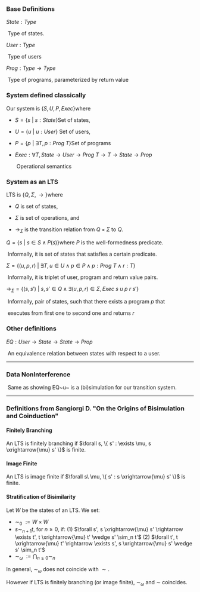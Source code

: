 ### Base Definitions

$State : Type$ 

​	Type of states.

$User : Type$ 

​	Type of users 

$Prog: Type \rightarrow Type$ 

​	Type of programs, parameterized by return value



### System defined classically

Our system is $\{ S, U, P, Exec\}​$ where

* $S = \{s \ | \ s:State\}​$ 	Set of states,

* $U = \{u \ | \ u:User\}$ 		Set of users,

* $P = \{p\ |\ \exists T, p : Prog\ T \}​$	Set of programs

* $Exec : \forall T, State \rightarrow User \rightarrow Prog\ T \rightarrow  T \rightarrow  State \rightarrow Prop​$

  ​	Operational semantics



### System as an LTS

LTS is $\{Q, \Sigma, \rightarrow\}​$ where 

* $Q​$ is set of states, 

* $\Sigma​$ is set of operations, and 

* $\rightarrow_{\Sigma}​$ is the transition relation from $Q \times \Sigma​$ to $Q​$.

  

$Q = \{ s\ |\ s \in S \wedge P(s) \}​$ where $P​$ is the well-formedness predicate.

​	Informally, it is set of states that satisfies a certain predicate. 



$\Sigma = \{ (u, p, r)\ |\  \exists T, u \in U \wedge p \in P \wedge p : Prog\ T \wedge r : T\}​$

​	Informally, it is triplet of user, program and return value pairs.



$\rightarrow_{\Sigma} = \{ (s, s')\ |\ s, s' \in Q \wedge \exists (u, p, r) \in \Sigma, Exec\ s\ u\ p\ r\ s' \}​$

​	Informally, pair of states,  such that there exists a program $p​$ that

​	executes from first one to second one and returns $r$



### Other definitions

$EQ : User \rightarrow State \rightarrow State \rightarrow Prop$

​	An equivalence relation between states with respect to a user.



--------



### Data NonInterference	

​	Same as showing EQ~u~ is a (bi)simulation for our transition system.

---

### Definitions from Sangiorgi D. "On the Origins of Bisimulation and Coinduction"

#### Finitely Branching

An LTS is finitely branching if $\forall s, \{ s' : \exists \mu, s \xrightarrow{\mu} s' \}$ is finite.



#### Image Finite

An LTS is image finite if $\forall s\ \mu,  \{ s' : s \xrightarrow{\mu} s' \}$ is finite.



#### Stratification of Bisimilarity

Let $W​$ be the states of an LTS. We set:

- $\sim_0\ := W \times W$
- $s \sim_{n+1} t​$, for $n \ge 0​$, if:
  (1) $\forall s', s \xrightarrow{\mu} s' \rightarrow \exists t', t \xrightarrow{\mu} t' \wedge s' \sim_n t'​$
  (2)  $\forall t', t \xrightarrow{\mu} t' \rightarrow \exists s', s \xrightarrow{\mu} s' \wedge s' \sim_n t'​$
- $\sim_{\omega}\ := \bigcap_{n \ge 0} \sim_n$



In general, $\sim_{\omega}$ does not coincide with $\sim​$. 

However if LTS is finitely branching (or image finite), $\sim_{\omega}$ and $\sim$ coincides.

